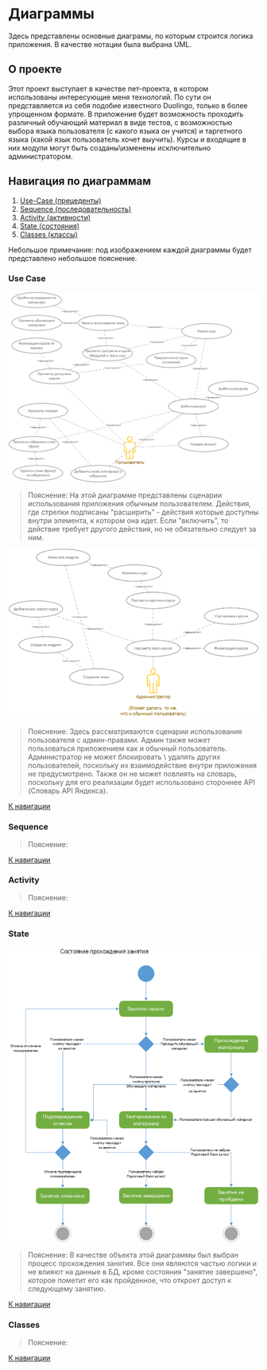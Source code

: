 # Диаграммы

Здесь представлены основные диаграмы, по которым строится логика приложения. В качестве нотации была выбрана UML.

## О проекте

Этот проект выступает в качестве пет-проекта, в котором использованы интересующие меня технологий. По сути он представляется из себя подобие известного Duolingo, только в более упрощенном формате. В приложение будет возможность проходить различный обучающий материал в виде тестов, с возможностью выбора языка пользователя (с какого языка он учится) и таргетного языка (какой язык пользователь хочет выучить). Курсы и входящие в них модули могут быть созданы\изменены исключительно администратором.

## Навигация по диаграммам

1. [Use-Case (прецеденты)](#use-case)
2. [Sequence (последовательность)](#sequence)
3. [Activity (активности)](#activity)
4. [State (состояния)](#state)
5. [Classes (классы)](#classes)

Небольшое примечание: под изображением каждой диаграммы будет представлено небольшое пояснение.

### Use Case

<!-- для пользователя -->

![Диаграмма прецедентов пользователя](../repo_assets/diagrams/use-cases-user.png)

> Пояснение: На этой диаграмме представлены сценарии использования приложения обычным пользователем. Действия, где стрелки подписаны "расширить" - действия которые доступны внутри элемента, к котором она идет. Если "включить", то действие требует другого действия, но не обязательно следует за ним.

<!-- для админа -->

![Диаграмма прецедентов администратора](../repo_assets/diagrams/use-cases-admin.png)

> Пояснение: Здесь рассматриваются сценарии использования пользователя с админ-правами. Админ также может пользоваться приложением как и обычный пользователь. Администратор не может блокировать \ удалять других пользователей, поскольку их взаимодействие внутри приложения не предусмотрено. Также он не может повлиять на словарь, поскольку для его реализации будет использовано стороннее API (Словарь API Яндекса).

[К навигации](#навигация-по-диаграммам)

### Sequence

> Пояснение:

[К навигации](#навигация-по-диаграммам)

### Activity

> Пояснение:

[К навигации](#навигация-по-диаграммам)

### State

![Диаграмма состояний](../repo_assets/diagrams/state.png)

> Пояснение: В качестве объекта этой диаграммы был выбран процесс прохождения занятия. Все они являются частью логики и не влияют на данные в БД, кроме состояния "занятие завершено", которое пометит его как пройденное, что откроет доступ к следующему занятию.

[К навигации](#навигация-по-диаграммам)

### Classes

> Пояснение:

[К навигации](#навигация-по-диаграммам)
